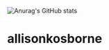 ![Anurag's GitHub stats](https://github-readme-stats.vercel.app/api?allisonkosborne=anuraghazra&theme=gruvbox_light&show_icons=true)
# allisonkosborne

